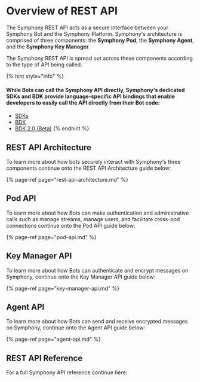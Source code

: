 # Overview of REST API

The Symphony REST API acts as a secure interface between your Symphony Bot and the Symphony Platform. Symphony's architecture is comprised of three components: the **Symphony Pod**, the **Symphony Agent**, and the **Symphony Key Manager**.

The Symphony REST API is spread out across these components according to the type of API being called.

{% hint style="info" %}
#### While Bots can call the Symphony API directly, Symphony's dedicated SDKs and BDK provide language-specific API bindings that enable developers to easily call the API directly from their Bot code:

* [SDKs](../../developer-tools/developer-tools/sdks/)
* [BDK](../../developer-tools/developer-tools/bdk-2.0/bdk-1.0/)
* [BDK 2.0 \(Beta\)](../../developer-tools/developer-tools/bdk-2.0/)
{% endhint %}

## REST API Architecture

To learn more about how bots securely interact with Symphony's three components continue onto the REST API Architecture guide below:

{% page-ref page="rest-api-architecture.md" %}

## Pod API

To learn more about how Bots can make authentication and administrative calls such as manage streams, manage users, and facilitate cross-pod connections continue onto the Pod API guide below:

{% page-ref page="pod-api.md" %}

## Key Manager API

To learn more about how Bots can authenticate and encrypt messages on Symphony, continue onto the Key Manager API guide below:

{% page-ref page="key-manager-api.md" %}

## Agent API

To learn more about how Bots can send and receive encrypted messages on Symphony, continue onto the Agent API guide below:

{% page-ref page="agent-api.md" %}

## REST API Reference

For a full Symphony API reference continue here:

